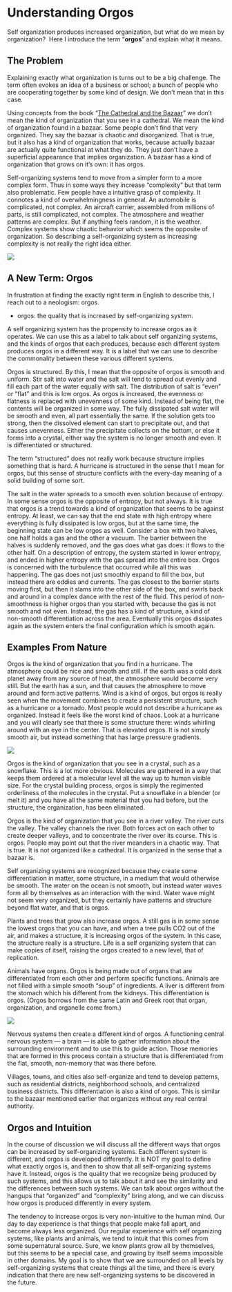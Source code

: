 #  Understanding Orgos

Self organization produces increased organization, but what do we mean by organization?  Here I introduce the term “**orgos**” and explain what it means.  

## The Problem

Explaining exactly what organization is turns out to be a big challenge. The term often evokes an idea of a business or school; a bunch of people who are cooperating together by some kind of design. We don’t mean that in this case.

Using concepts from the book “[The Cathedral and the Bazaar](https://www.goodreads.com/book/show/134825.The_Cathedral_the_Bazaar?from_search=true&from_srp=true&qid=LX3psyhP3A&rank=1 "external link: The Cathedral and the Bazaar")” we don’t mean the kind of organization that you see in a cathedral. We mean the kind of organization found in a bazaar. Some people don’t find that very organized. They say the bazaar is chaotic and disorganized. That is true, but it also has a kind of organization that works, because actually bazaar are actually quite functional at what they do. They just don’t have a superficial appearance that implies organization. A bazaar has a kind of organization that grows on it’s own: it has orgos.

Self-organizing systems tend to move from a simpler form to a more complex form. Thus in some ways they increase “complexity” but that term also problematic. Few people have a intuitive grasp of complexity. It connotes a kind of overwhelmingness in general. An automobile is complicated, not complex. An aircraft carrier, assembled from millions of parts, is still complicated, not complex. The atmosphere and weather patterns are complex. But if anything feels random, it is the weather. Complex systems show chaotic behavior which seems the opposite of organization. So describing a self-organizing system as increasing complexity is not really the right idea either.

[![](understanding-orgos-img1.jpg)](understanding-orgos-img1.jpg)

## A New Term: Orgos

In frustration at finding the exactly right term in English to describe this, I reach out to a neologism: orgos.

*   orgos: the quality that is increased by self-organizing system.

A self organizing system has the propensity to increase orgos as it operates. We can use this as a label to talk about self organizing systems, and the kinds of orgos that each produces, because each different system produces orgos in a different way. It is a label that we can use to describe the commonality between these various different systems.

Orgos is structured. By this, I mean that the opposite of orgos is smooth and uniform. Stir salt into water and the salt will tend to spread out evenly and fill each part of the water equally with salt. The distribution of salt is “even” or “flat” and this is low orgos. As orgos is increased, the evenness or flatness is replaced with unevenness of some kind. Instead of being flat, the contents will be organized in some way. The fully dissipated salt water will be smooth and even, all part essentially the same. If the solution gets too strong, then the dissolved element can start to precipitate out, and that causes unevenness. Either the precipitate collects on the bottom, or else it forms into a crystal, either way the system is no longer smooth and even. It is differentiated or structured.

The term “structured” does not really work because structure implies something that is hard. A hurricane is structured in the sense that I mean for orgos, but this sense of structure conflicts with the every-day meaning of a solid building of some sort.

The salt in the water spreads to a smooth even solution because of entropy. In some sense orgos is the opposite of entropy, but not always. It is true that orgos is a trend towards a kind of organization that seems to be against entropy. At least, we can say that the end state with high entropy where everything is fully dissipated is low orgos, but at the same time, the beginning state can be low orgos as well. Consider a box with two halves, one half holds a gas and the other a vacuum. The barrier between the halves is suddenly removed, and the gas does what gas does: it flows to the other half. On a description of entropy, the system started in lower entropy, and ended in higher entropy with the gas spread into the entire box. Orgos is concerned with the turbulence that occurred while all this was happening. The gas does not just smoothly expand to fill the box, but instead there are eddies and currents. The gas closest to the barrier starts moving first, but then it slams into the other side of the box, and swirls back and around in a complex dance with the rest of the fluid. This period of non-smoothness is higher orgos than you started with, because the gas is not smooth and not even. Instead, the gas has a kind of structure, a kind of non-smooth differentiation across the area. Eventually this orgos dissipates again as the system enters the final configuration which is smooth again.

## Examples From Nature

Orgos is the kind of organization that you find in a hurricane. The atmosphere could be nice and smooth and still. If the earth was a cold dark planet away from any source of heat, the atmosphere would become very still. But the earth has a sun, and that causes the atmosphere to move around and form active patterns. Wind is a kind of orgos, but orgos is really seen when the movement combines to create a persistent structure, such as a hurricane or a tornado. Most people would not describe a hurricane as organized. Instead it feels like the worst kind of chaos. Look at a hurricane and you will clearly see that there is some structure there: winds whirling around with an eye in the center. That is elevated orgos. It is not simply smooth air, but instead something that has large pressure gradients.

![](understanding-orgos-img2.png)

Orgos is the kind of organization that you see in a crystal, such as a snowflake. This is a lot more obvious. Molecules are gathered in a way that keeps them ordered at a molecular level all the way up to human visible size. For the crystal building process, orgos is simply the regimented orderliness of the molecules in the crystal. Put a snowflake in a blender (or melt it) and you have all the same material that you had before, but the structure, the organization, has been eliminated.

Orgos is the kind of organization that you see in a river valley. The river cuts the valley. The valley channels the river. Both forces act on each other to create deeper valleys, and to concentrate the river over its course. This is orgos. People may point out that the river meanders in a chaotic way. That is true. It is not organized like a cathedral. It is organized in the sense that a bazaar is.

Self organizing systems are recognized because they create some differentiation in matter, some structure, in a medium that would otherwise be smooth. The water on the ocean is not smooth, but instead water waves form all by themselves as an interaction with the wind. Water wave might not seem very organized, but they certainly have patterns and structure beyond flat water, and that is orgos.

Plants and trees that grow also increase orgos. A still gas is in some sense the lowest orgos that you can have, and when a tree pulls CO2 out of the air, and makes a structure, it is increasing orgos of the system. In this case, the structure really is a structure. Life is a self organizing system that can make copies of itself, raising the orgos created to a new level, that of replication.

Animals have organs. Orgos is being made out of organs that are differentiated from each other and perform specific functions. Animals are not filled with a simple smooth “soup” of ingredients. A liver is different from the stomach which his different from the kidneys. This differentiation is orgos. (Orgos borrows from the same Latin and Greek root that organ, organization, and organelle come from.)

![](understanding-orgos-img3.png)

Nervous systems then create a different kind of orgos. A functioning central nervous system — a brain — is able to gather information about the surrounding environment and to use this to guide action. Those memories that are formed in this process contain a structure that is differentiated from the flat, smooth, non-memory that was there before.

Villages, towns, and cities also self-organize and tend to develop patterns, such as residential districts, neighborhood schools, and centralized business districts. This differentiation is also a kind of orgos. This is similar to the bazaar mentioned earlier that organizes without any real central authority.

## Orgos and Intuition

In the course of discussion we will discuss all the different ways that orgos can be increased by self-organizing systems. Each different system is different, and orgos is developed differently. It is NOT my goal to define what exactly orgos is, and then to show that all self-organizing systems have it. Instead, orgos is the quality that we recognize being produced by such systems, and this allows us to talk about it and see the similarity and the differences between such systems. We can talk about orgos without the hangups that “organized” and “complexity” bring along, and we can discuss how orgos is produced differently in every system.

The tendency to increase orgos is very non-intuitive to the human mind. Our day to day experience is that things that people make fall apart, and become always less organized. Our regular experience with self organizing systems, like plants and animals, we tend to intuit that this comes from some supernatural source. Sure, we know plants grow all by themselves, but this seems to be a special case, and growing by itself seems impossible in other domains. My goal is to show that we are surrounded on all levels by self-organizing systems that create things all the time, and there is every indication that there are new self-organizing systems to be discovered in the future.